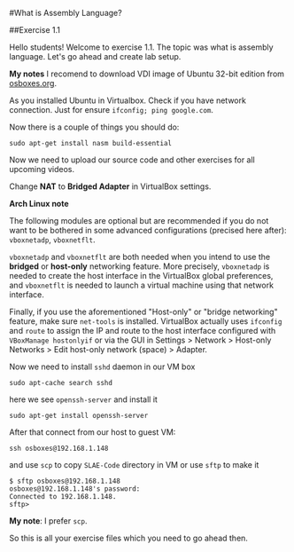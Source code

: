 #What is Assembly Language?

##Exercise 1.1

Hello students! Welcome to exercise 1.1. The topic was what is assembly
language. Let's go ahead and create lab setup. 

**My notes** I recomend to download VDI image of Ubuntu 32-bit edition
from [osboxes.org](http://www.osboxes.org/).

As you installed Ubuntu in Virtualbox. Check if you have network 
connection. Just for ensure `ifconfig; ping google.com`.

Now there is a couple of things you should do:

```
sudo apt-get install nasm build-essential
```

Now we need to upload our source code and other exercises for all 
upcoming videos.

Change **NAT** to **Bridged Adapter** in VirtualBox settings.

**Arch Linux note**

The following modules are optional but are recommended if you do not 
want to be bothered in some advanced configurations (precised here 
after): `vboxnetadp`, `vboxnetflt`.

`vboxnetadp` and `vboxnetflt` are both needed when you intend to use 
the **bridged** or **host-only** networking feature. More precisely, 
`vboxnetadp` is needed to create the host interface in the VirtualBox 
global preferences, and `vboxnetflt` is needed to launch a virtual 
machine using that network interface.

Finally, if you use the aforementioned "Host-only" or "bridge 
networking" feature, make sure `net-tools` is installed. VirtualBox 
actually uses `ifconfig` and `route` to assign the IP and route to the host interface configured with `VBoxManage hostonlyif` or via the GUI 
in Settings > Network > Host-only Networks > Edit host-only network 
(space) > Adapter.

Now we need to install `sshd` daemon in our VM box

```
sudo apt-cache search sshd
```

here we see `openssh-server` and install it

```
sudo apt-get install openssh-server
```

After that connect from our host to guest VM:

```
ssh osboxes@192.168.1.148
```

and use `scp` to copy `SLAE-Code` directory in VM or use 
`sftp` to make it 

```
$ sftp osboxes@192.168.1.148
osboxes@192.168.1.148's password: 
Connected to 192.168.1.148.
sftp> 
```

**My note**: I prefer `scp`.

So this is all your exercise files which you need to go ahead then.

